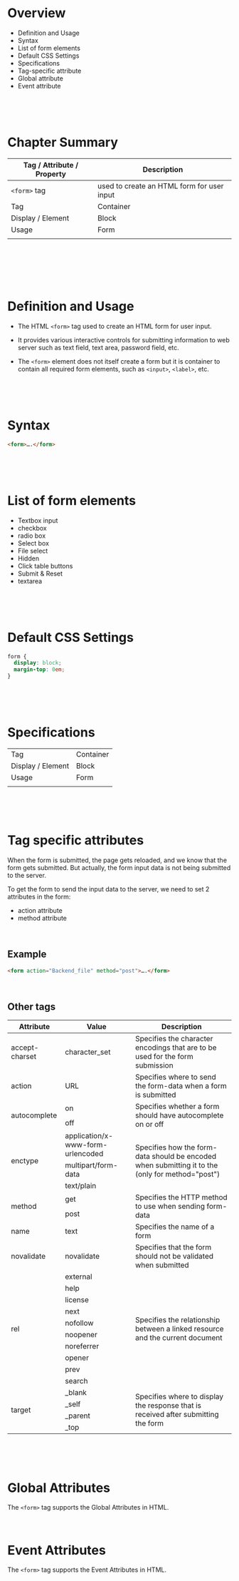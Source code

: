 # Overview

- Definition and Usage
- Syntax
- List of form elements
- Default CSS Settings
- Specifications
- Tag-specific attribute
- Global attribute
- Event attribute

&nbsp;

&nbsp;

# Chapter Summary

| Tag / Attribute / Property | Description                                |
| -------------------------- | ------------------------------------------ |
| `<form>` tag               | used to create an HTML form for user input |
| Tag                        | Container                                  |
| Display / Element          | Block                                      |
| Usage                      | Form                                       |
|                            |                                            |

&nbsp;

&nbsp;

&nbsp;

# Definition and Usage

- The HTML `<form>` tag used to create an HTML form for user input.

- It provides various interactive controls for submitting information to web server such as text field, text area, password field, etc.

- The `<form>` element does not itself create a form but it is container to contain all required form elements, such as `<input>`, `<label>`, etc.

&nbsp;

&nbsp;

# Syntax

```html
<form>….</form>
```

&nbsp;

&nbsp;

# List of form elements

- Textbox input
- checkbox
- radio box
- Select box
- File select
- Hidden
- Click table buttons
- Submit & Reset
- textarea

&nbsp;

&nbsp;

# Default CSS Settings

```css
form {
  display: block;
  margin-top: 0em;
}
```

&nbsp;

&nbsp;

# Specifications

|                   |           |
| ----------------- | --------- |
| Tag               | Container |
| Display / Element | Block     |
| Usage             | Form      |
|                   |           |

&nbsp;

&nbsp;

# Tag specific attributes

When the form is submitted, the page gets reloaded, and we know that the form gets submitted. But actually, the form input data is not being submitted to the server.

To get the form to send the input data to the server, we need to set 2 attributes in the form:

- action attribute
- method attribute

&nbsp;

## Example

```html
<form action="Backend_file" method="post">….</form>
```

&nbsp;

## Other tags

<table>
    <thead>
        <tr>
            <th>Attribute </th>
            <th>Value </th>
            <th>Description</th>
        </tr>
    </thead>
    <tbody>
        <tr>
            <td>accept-charset </td>
            <td>character_set </td>
            <td>Specifies the character encodings that are to be used for the form submission</td>
        </tr>
        <tr>
            <td> action </td>
            <td> URL </td>
            <td> Specifies where to send the form-data when a form is submitted</td>
        </tr>
        <tr>
            <td rowspan="2">autocomplete</td>
            <td>on</td>
            <td rowspan="2">Specifies whether a form should have autocomplete on or off</td>
        </tr>
        <tr>
            <td>off</td>
        </tr>
        <tr>
            <td rowspan="3"> enctype</td>
            <td>application/x-www-form-urlencoded</td>
            <td rowspan="3">Specifies how the form-data should be encoded when submitting it to the (only for
                method="post")</td>
        </tr>
        <tr>
            <td>multipart/form-data</td>
        </tr>
        <tr>
            <td>text/plain</td>
        </tr>
        <tr>
            <td rowspan="2">method</td>
            <td>get</td>
            <td rowspan="2">Specifies the HTTP method to use when sending form-data</td>
        </tr>
        <tr>
            <td>post </td>
        </tr>
        <tr>
            <td>name </td>
            <td>text </td>
            <td>Specifies the name of a form</td>
        </tr>
        <tr>
            <td>novalidate </td>
            <td>novalidate </td>
            <td>Specifies that the form should not be validated when submitted</td>
        </tr>
        <tr>
            <td rowspan="10">rel</td>
            <td>external</td>
            <td rowspan="10">Specifies the relationship between a linked resource and the current document</td>
        </tr>
        <tr>
            <td>help</td>
        </tr>
        <tr>
            <td>license</td>
        </tr>
        <tr>
            <td>next</td>
        </tr>
        <tr>
            <td>nofollow</td>
        </tr>
        <tr>
            <td>noopener</td>
        </tr>
        <tr>
            <td>noreferrer</td>
        </tr>
        <tr>
            <td>opener</td>
        </tr>
        <tr>
            <td>prev</td>
        </tr>
        <tr>
            <td>search</td>
        </tr>
        <tr>
            <td rowspan="4">target</td>
            <td>_blank</td>
            <td rowspan="4">Specifies where to display the response that is received after submitting the form</td>
        </tr>
        <tr>
            <td>_self </td>
        </tr>
        <tr>
            <td> _parent</td>
        </tr>
        <tr>
    <td>_top</td>
        </tr>
    </tbody>
</table>

&nbsp;

&nbsp;

# Global Attributes

The `<form>` tag supports the Global Attributes in HTML.

&nbsp;

# Event Attributes

The `<form>` tag supports the Event Attributes in HTML.
